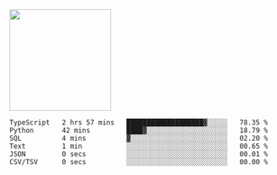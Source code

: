 <img height="180em" src="https://github-readme-stats.vercel.app/api?username=toadkarter&show_icons=true&hide_border=true&&count_private=true&include_all_commits=true" />

<!--START_SECTION:waka-->

```text
TypeScript   2 hrs 57 mins   ███████████████████▓░░░░░   78.35 %
Python       42 mins         ████▓░░░░░░░░░░░░░░░░░░░░   18.79 %
SQL          4 mins          ▓░░░░░░░░░░░░░░░░░░░░░░░░   02.20 %
Text         1 min           ░░░░░░░░░░░░░░░░░░░░░░░░░   00.65 %
JSON         0 secs          ░░░░░░░░░░░░░░░░░░░░░░░░░   00.01 %
CSV/TSV      0 secs          ░░░░░░░░░░░░░░░░░░░░░░░░░   00.00 %
```

<!--END_SECTION:waka-->
